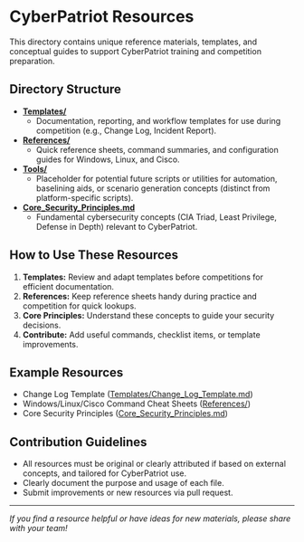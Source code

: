 # CyberPatriot Resources

This directory contains unique reference materials, templates, and conceptual guides to support CyberPatriot training and competition preparation.

## Directory Structure

-   [**Templates/**](Templates/README.md)
    *   Documentation, reporting, and workflow templates for use during competition (e.g., Change Log, Incident Report).
-   [**References/**](References/README.md)
    *   Quick reference sheets, command summaries, and configuration guides for Windows, Linux, and Cisco.
-   [**Tools/**](Tools/README.md)
    *   Placeholder for potential future scripts or utilities for automation, baselining aids, or scenario generation concepts (distinct from platform-specific scripts).
-   [**Core_Security_Principles.md**](Core_Security_Principles.md)
    *   Fundamental cybersecurity concepts (CIA Triad, Least Privilege, Defense in Depth) relevant to CyberPatriot.

## How to Use These Resources

1.  **Templates:** Review and adapt templates before competitions for efficient documentation.
2.  **References:** Keep reference sheets handy during practice and competition for quick lookups.
3.  **Core Principles:** Understand these concepts to guide your security decisions.
4.  **Contribute:** Add useful commands, checklist items, or template improvements.

## Example Resources

-   Change Log Template ([Templates/Change_Log_Template.md](Templates/Change_Log_Template.md))
-   Windows/Linux/Cisco Command Cheat Sheets ([References/](References/README.md))
-   Core Security Principles ([Core_Security_Principles.md](Core_Security_Principles.md))

## Contribution Guidelines

-   All resources must be original or clearly attributed if based on external concepts, and tailored for CyberPatriot use.
-   Clearly document the purpose and usage of each file.
-   Submit improvements or new resources via pull request.

---
*If you find a resource helpful or have ideas for new materials, please share with your team!*
